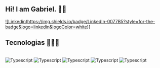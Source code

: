 ## Hi! I am Gabriel. 🖖🏻

[![Linkedin(https://img.shields.io/badge/LinkedIn-0077B5?style=for-the-badge&logo=linkedin&logoColor=white)]](https://www.linkedin.com/in/gabrielgallo18/)

## Tecnologias 👨🏻‍💻

<div style="display: inline_block"><br/>
  <img alt = "Typescript" src="https://img.shields.io/badge/TypeScript-007ACC?style=for-the-badge&logo=typescript&logoColor=white"/>
  <img alt = "Typescript" src="	https://img.shields.io/badge/C%23-239120?style=for-the-badge&logo=c-sharp&logoColor=white"/>
  <img alt = "Typescript" src="https://img.shields.io/badge/React-20232A?style=for-the-badge&logo=react&logoColor=61DAFB"/>
  <img alt = "Typescript" src="[https://img.shields.io/badge/React-20232A?style=for-the-badge&logo=react&logoColor=61DAFB](https://img.shields.io/badge/Angular-DD0031?style=for-the-badge&logo=angular&logoColor=white)"/>
  <img alt = "Typescript" src="	https://img.shields.io/badge/Tailwind_CSS-38B2AC?style=for-the-badge&logo=tailwind-css&logoColor=white"/>
</div>
